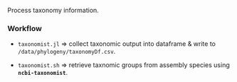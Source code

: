 Process taxonomy information.

### Workflow

- `taxonomist.jl` => collect taxonomic output into dataframe & write to `/data/phylogeny/taxonomyDf.csv`.

- `taxonomist.sh` => retrieve taxnomic groups from assembly species using **`ncbi-taxonomist`**.
